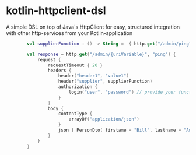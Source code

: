 # kotlin-httpclient-dsl

A simple DSL on top of Java's HttpClient for easy, structured integration with other http-services from your Kotlin-application 

```kotlin
        val supplierFunction : () -> String =  { http.get("/admin/ping").body().toString() }

        val response = http.get("/admin/{uriVariable}", "ping") {
            request {
                requestTimeout { 20 }
                headers {
                    header("header1", "value1")
                    header("supplier", supplierFunction)
                    authorization {
                        login("user", "password") // provide your function for authorization
                    }
                }
                body {
                    contentType {
                        arrayOf("application/json")
                    }
                    json { PersonDto( firstame = "Bill", lastname = "Anderson") }
                }
            }
        }
```
